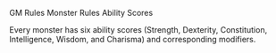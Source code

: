 GM Rules
Monster Rules
Ability Scores
<p>
  Every monster has six ability scores (Strength, Dexterity, Constitution, Intelligence, Wisdom, and Charisma) and corresponding modifiers.
</p>